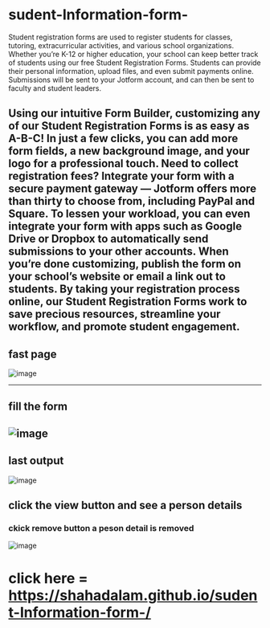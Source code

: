 # sudent-Information-form-



Student registration forms are used to register students for classes, tutoring, extracurricular activities, and various school organizations. Whether you’re K-12 or higher education, your school can keep better track of students using our free Student Registration Forms. Students can provide their personal information, upload files, and even submit payments online. Submissions will be sent to your Jotform account, and can then be sent to faculty and student leaders.



Using our intuitive Form Builder, customizing any of our Student Registration Forms is as easy as A-B-C! In just a few clicks, you can add more form fields, a new background image, and your logo for a professional touch. Need to collect registration fees? Integrate your form with a secure payment gateway — Jotform offers more than thirty to choose from, including PayPal and Square. To lessen your workload, you can even integrate your form with apps such as Google Drive or Dropbox to automatically send submissions to your other accounts. When you’re done customizing, publish the form on your school’s website or email a link out to students. By taking your registration process online, our Student Registration Forms work to save precious resources, streamline your workflow, and promote student engagement.
-----------------------------------------------------------
## fast page
![image](https://user-images.githubusercontent.com/115448024/198875849-2dee0e04-26ff-4bef-84aa-0e341b9b3b69.png)
 
 -------------------------------------------------------------------
 
 fill the form
----------------------------------------------
![image](https://user-images.githubusercontent.com/115448024/198875949-c732b74d-a72b-4173-bcac-fb1d7087fa5c.png)
--------------------------------------------------------------

last output 
----------------------------------------------------

![image](https://user-images.githubusercontent.com/115448024/198875989-d98398ab-e92d-4a38-a833-479f8dcd39bf.png)
## click the view button and see a person details 
### ckick remove button  a peson detail is removed

![image](https://user-images.githubusercontent.com/115448024/198876214-5455f195-ad22-4d37-8f8a-c8eb8f33b728.png)

# click here  = https://shahadalam.github.io/sudent-Information-form-/
